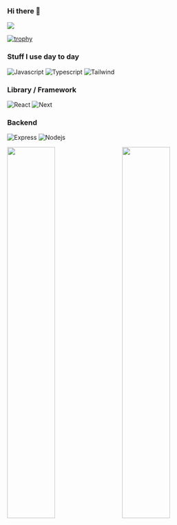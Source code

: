 ### Hi there 👋

![](https://gitwar.herokuapp.com/badge?username=raisaugat)

[![trophy](https://github-profile-trophy.vercel.app/?username=raisaugat)](https://github.com/ryo-ma/github-profile-trophy)

### Stuff I use day to day
<p>
<img alt="Javascript" src="https://img.shields.io/badge/javascript-%23323330.svg?style=for-the-badge&logo=javascript&logoColor=%23F7DF1E"/>
<img alt="Typescript" src="https://img.shields.io/badge/typescript-%23007ACC.svg?style=for-the-badge&logo=typescript&logoColor=white" />
  <img alt="Tailwind" src="https://img.shields.io/badge/Tailwind_CSS-grey?style=for-the-badge&logo=tailwind-css&logoColor=38B2AC" />
</p>

### Library / Framework
<p>
  <img alt="React"  src="https://img.shields.io/badge/react-%2320232a.svg?style=for-the-badge&logo=react&logoColor=%2361DAFB"/>
  <img alt="Next"  src="https://img.shields.io/badge/next.js-000000?style=for-the-badge&logo=nextdotjs&logoColor=white"/>
</p>

### Backend
<p>
  <img alt="Express" src="https://img.shields.io/badge/express.js-000000?style=for-the-badge&logo=express&logoColor=white"/>
  <img alt="Nodejs" src="https://img.shields.io/badge/node.js-339933?style=for-the-badge&logo=Node.js&logoColor=white"/>
</p>


<p>
<img align="left" width="47%" src="https://github-readme-stats.vercel.app/api/top-langs/?username=raisaugat&layout=compact" />
  

<img align="right" width="47%" src="https://github-readme-stats.vercel.app/api?username=raisaugat&show_icons=true&count_private=true&include_all_commits=true" />
</p>

